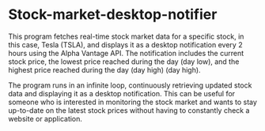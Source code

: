 # Stock-market-desktop-notifier
This program fetches real-time stock market data for a specific stock, in this case, Tesla (TSLA), and displays it as a desktop notification every 2 hours using the Alpha Vantage API. The notification includes the current stock price, the lowest price reached during the day (day low), and the highest price reached during the day (day high) (day high).

The program runs in an infinite loop, continuously retrieving updated stock data and displaying it as a desktop notification. This can be useful for someone who is interested in monitoring the stock market and wants to stay up-to-date on the latest stock prices without having to constantly check a website or application.
